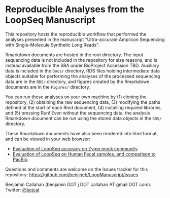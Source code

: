 # Reproducible Analyses from the LoopSeq Manuscript

This repository hosts the reproducible workflow that performed the analyses presented in the manuscript "Ultra-accurate Amplicon Sequencing with Single-Molecule Synthetic Long Reads".

Rmarkdown documents are hosted in the root directory. The input sequencing data is not included in the repository for size reasons, and is instead available from the SRA under BioProject Accession TBD. Auxiliary data is included in the `Docs/` directory, RDS files holding intermediate data objects suitable for performing the analyses of the processed sequencing data are in the `RDS/` directory, and figures created by the Rmarkdown documents are in the `Figures/` directory. 

You can run these analyses on your own machine by (1) cloning the repository, (2) obtaining the raw sequencing data, (3) modifying the paths defined at the start of each Rmd document, (4) installing required libraries, and (5) pressing Run! Even without the sequencing data, the analysis Rmarkdown document can be run using the stored data objects in the `RDS/` directory.

These Rmarkdown documents have also been rendered into html format, and can be viewed in your web browser:

* [Evaluation of LoopSeq accuracy on Zymo mock community](https://benjjneb.github.io/LoopManuscript/LoopMS_16S_Zymo.html).
* [Evaluation of LoopSeq on Human Fecal samples, and comparison to PacBio](https://benjjneb.github.io/LoopManuscript/LoopMS_16S_Fecal.html).

Questions and comments are welcome on the Issues tracker for this repository: https://github.com/benjjneb/LoopManuscript/issues

Benjamin Callahan (benjamin DOT j DOT callahan AT gmail DOT com). Twitter: [\@bejcal](https://twitter.com/bejcal)
